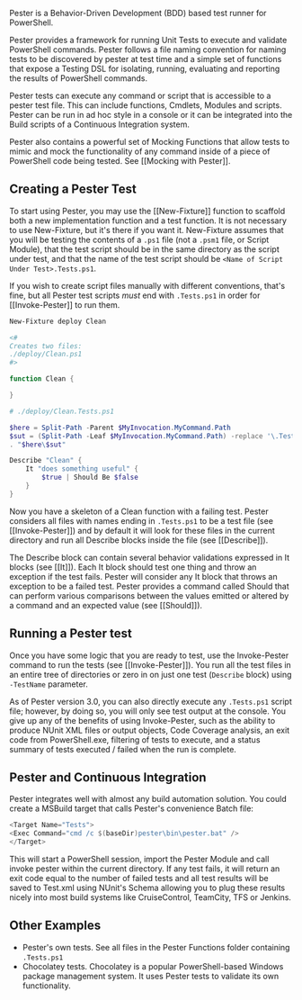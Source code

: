 Pester is a Behavior-Driven Development (BDD) based test runner for PowerShell.

Pester provides a framework for running Unit Tests to execute and validate PowerShell commands. Pester follows a file naming convention for naming tests to be discovered by pester at test time and a simple set of functions that expose a Testing DSL for isolating, running, evaluating and reporting the results of PowerShell commands.

Pester tests can execute any command or script that is accessible to a pester test file. This can include functions, Cmdlets, Modules and scripts. Pester can be run in ad hoc style in a console or it can be integrated into the Build scripts of a Continuous Integration system.

Pester also contains a powerful set of Mocking Functions that allow tests to mimic and mock the functionality of any command inside of a piece of PowerShell code being tested. See [[Mocking with Pester]].

## Creating a Pester Test

To start using Pester, you may use the [[New-Fixture]] function to scaffold both a new implementation function and a test function. It is not necessary to use New-Fixture, but it's there if you want it. New-Fixture assumes that you will be testing the contents of a ```.ps1``` file (not a ```.psm1``` file, or Script Module), that the test script should be in the same directory as the script under test, and that
the name of the test script should be ```<Name of Script Under Test>.Tests.ps1```.

If you wish to create script files manually with different conventions, that's fine, but all Pester test scripts _must_ end with ```.Tests.ps1``` in order for [[Invoke-Pester]] to run them.

```powershell
New-Fixture deploy Clean

<#
Creates two files:
./deploy/Clean.ps1
#>

function Clean {

}

# ./deploy/Clean.Tests.ps1

$here = Split-Path -Parent $MyInvocation.MyCommand.Path
$sut = (Split-Path -Leaf $MyInvocation.MyCommand.Path) -replace '\.Tests\.', '.'
. "$here\$sut"

Describe "Clean" {
    It "does something useful" {
        $true | Should Be $false
    }
}
```

Now you have a skeleton of a Clean function with a failing test. Pester considers all files with names ending in ```.Tests.ps1``` to be a test file (see [[Invoke-Pester]]) and by default it will look for these files in the current directory and run all Describe blocks inside the file (see [[Describe]]).

The Describe block can contain several behavior validations expressed in It blocks (see [[It]]). Each It block should test one thing and throw an exception if the test fails. Pester will consider any It block that throws an exception to be a failed test. Pester provides a command called Should that can perform various comparisons between the values emitted or altered by a command and an expected value (see [[Should]]).

## Running a Pester test

Once you have some logic that you are ready to test, use the Invoke-Pester command to run the tests (see [[Invoke-Pester]]). You run all the test files in an entire tree of directories or zero in on just one test (`Describe` block) using ```-TestName``` parameter.

As of Pester version 3.0, you can also directly execute any ```.Tests.ps1``` script file; however, by doing so, you will only see test output at the console.  You give up any of the benefits of using Invoke-Pester, such as the ability to produce NUnit XML files or output objects, Code Coverage analysis, an exit code from PowerShell.exe, filtering of tests to execute, and a status summary of tests executed / failed when the run is complete.

## Pester and Continuous Integration

Pester integrates well with almost any build automation solution. You could create a MSBuild target that calls Pester's convenience Batch file:

```powershell
<Target Name="Tests">
<Exec Command="cmd /c $(baseDir)pester\bin\pester.bat" />
</Target>
```

This will start a PowerShell session, import the Pester Module and call invoke pester within the current directory. If any test fails, it will return an exit code equal to the number of failed tests and all test results will be saved to Test.xml using NUnit's Schema allowing you to plug these results nicely into most build systems like CruiseControl, TeamCity, TFS or Jenkins.

## Other Examples

- Pester's own tests. See all files in the Pester Functions folder containing ```.Tests.ps1```
- Chocolatey tests. Chocolatey is a popular PowerShell-based Windows package management system. It uses Pester tests to validate its own functionality.
